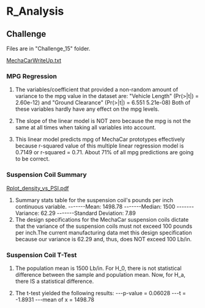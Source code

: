 # R_Analysis

## Challenge
Files are in "Challenge_15" folder.

[MechaCarWriteUp.txt](https://github.com/efuen0077/R_Analysis/files/4901492/MechaCarWriteUp.txt)

### MPG Regression

1) The variables/coefficient that provided a non-random amount of variance to the mpg value in the dataset
are: "Vehicle Length" (Pr(>|t|) = 2.60e-12) and "Ground Clearance" (Pr(>|t|) = 6.551 5.21e-08) Both of these variables hardly have any effect on the mpg levels.

2) The slope of the linear model is NOT zero because the mpg is not the same at all times when taking all variables into account.

3) This linear model predicts mpg of MechaCar prototypes effectively because r-squared value of this multiple linear regression model is 0.7149 or r-squared = 0.71. About 71% of all mpg predictions are going to be correct.

### Suspension Coil Summary

[Rplot_density_vs_PSI.pdf](https://github.com/efuen0077/R_Analysis/files/4901464/Rplot_density_vs_PSI.pdf)

1) Summary stats table for the suspension coil's pounds per inch continuous variable.
-------Mean: 1498.78
-------Median: 1500
-------Variance: 62.29
-------Standard Deviation: 7.89
2) The design specifications for the MechaCar suspension coils dictate that the variance of the suspension coils must not exceed 100 pounds per inch.The current manufacturing data met this design specification because our variance is 62.29 and, thus, does NOT exceed 100 Lb/in.

### Suspension Coil T-Test

1) The population mean is 1500 Lb/in. For H_0, there is not statistical difference between the sample and population mean. Now, for H_a, there IS a statistical difference.

2) The t-test yielded the following results:
---p-value = 0.06028
---t = -1.8931
---mean of x = 1498.78

